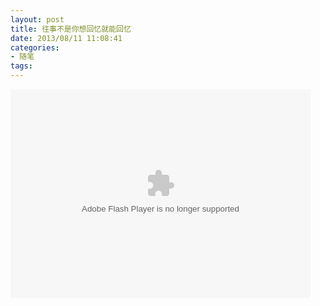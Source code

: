 ```yaml
---
layout: post
title: 往事不是你想回忆就能回忆
date: 2013/08/11 11:08:41
categories:
- 随笔
tags:
---
```


<embed src="http://player.yinyuetai.com/video/player/729185/a_0.swf" quality="high" width="480" height="334" align="middle" allowScriptAccess="sameDomain" allowfullscreen="true" type="application/x-shockwave-flash" />
